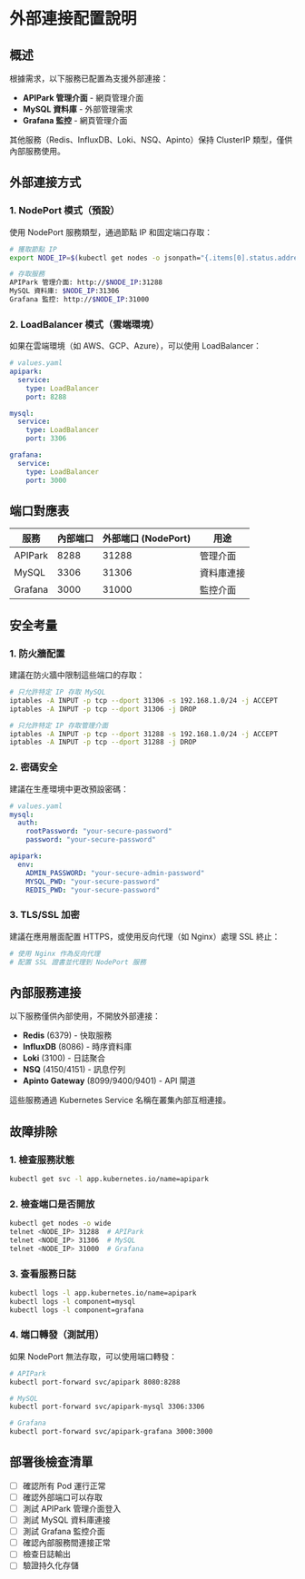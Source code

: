 # 外部連接配置說明

## 概述

根據需求，以下服務已配置為支援外部連接：

- **APIPark 管理介面** - 網頁管理介面
- **MySQL 資料庫** - 外部管理需求
- **Grafana 監控** - 網頁管理介面

其他服務（Redis、InfluxDB、Loki、NSQ、Apinto）保持 ClusterIP 類型，僅供內部服務使用。

## 外部連接方式

### 1. NodePort 模式（預設）

使用 NodePort 服務類型，通過節點 IP 和固定端口存取：

```bash
# 獲取節點 IP
export NODE_IP=$(kubectl get nodes -o jsonpath="{.items[0].status.addresses[0].address}")

# 存取服務
APIPark 管理介面: http://$NODE_IP:31288
MySQL 資料庫: $NODE_IP:31306
Grafana 監控: http://$NODE_IP:31000
```

### 2. LoadBalancer 模式（雲端環境）

如果在雲端環境（如 AWS、GCP、Azure），可以使用 LoadBalancer：

```yaml
# values.yaml
apipark:
  service:
    type: LoadBalancer
    port: 8288

mysql:
  service:
    type: LoadBalancer
    port: 3306

grafana:
  service:
    type: LoadBalancer
    port: 3000
```

## 端口對應表

| 服務 | 內部端口 | 外部端口 (NodePort) | 用途 |
|------|----------|-------------------|------|
| APIPark | 8288 | 31288 | 管理介面 |
| MySQL | 3306 | 31306 | 資料庫連接 |
| Grafana | 3000 | 31000 | 監控介面 |

## 安全考量

### 1. 防火牆配置
建議在防火牆中限制這些端口的存取：

```bash
# 只允許特定 IP 存取 MySQL
iptables -A INPUT -p tcp --dport 31306 -s 192.168.1.0/24 -j ACCEPT
iptables -A INPUT -p tcp --dport 31306 -j DROP

# 只允許特定 IP 存取管理介面
iptables -A INPUT -p tcp --dport 31288 -s 192.168.1.0/24 -j ACCEPT
iptables -A INPUT -p tcp --dport 31288 -j DROP
```

### 2. 密碼安全
建議在生產環境中更改預設密碼：

```yaml
# values.yaml
mysql:
  auth:
    rootPassword: "your-secure-password"
    password: "your-secure-password"

apipark:
  env:
    ADMIN_PASSWORD: "your-secure-admin-password"
    MYSQL_PWD: "your-secure-password"
    REDIS_PWD: "your-secure-password"
```

### 3. TLS/SSL 加密
建議在應用層面配置 HTTPS，或使用反向代理（如 Nginx）處理 SSL 終止：

```bash
# 使用 Nginx 作為反向代理
# 配置 SSL 證書並代理到 NodePort 服務
```

## 內部服務連接

以下服務僅供內部使用，不開放外部連接：

- **Redis** (6379) - 快取服務
- **InfluxDB** (8086) - 時序資料庫
- **Loki** (3100) - 日誌聚合
- **NSQ** (4150/4151) - 訊息佇列
- **Apinto Gateway** (8099/9400/9401) - API 閘道

這些服務通過 Kubernetes Service 名稱在叢集內部互相連接。

## 故障排除

### 1. 檢查服務狀態
```bash
kubectl get svc -l app.kubernetes.io/name=apipark
```

### 2. 檢查端口是否開放
```bash
kubectl get nodes -o wide
telnet <NODE_IP> 31288  # APIPark
telnet <NODE_IP> 31306  # MySQL
telnet <NODE_IP> 31000  # Grafana
```

### 3. 查看服務日誌
```bash
kubectl logs -l app.kubernetes.io/name=apipark
kubectl logs -l component=mysql
kubectl logs -l component=grafana
```

### 4. 端口轉發（測試用）
如果 NodePort 無法存取，可以使用端口轉發：

```bash
# APIPark
kubectl port-forward svc/apipark 8080:8288

# MySQL
kubectl port-forward svc/apipark-mysql 3306:3306

# Grafana
kubectl port-forward svc/apipark-grafana 3000:3000
```

## 部署後檢查清單

- [ ] 確認所有 Pod 運行正常
- [ ] 確認外部端口可以存取
- [ ] 測試 APIPark 管理介面登入
- [ ] 測試 MySQL 資料庫連接
- [ ] 測試 Grafana 監控介面
- [ ] 確認內部服務間連接正常
- [ ] 檢查日誌輸出
- [ ] 驗證持久化存儲
